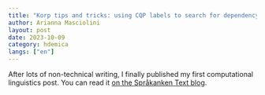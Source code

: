 ```yaml
---
title: "Korp tips and tricks: using CQP labels to search for dependency structures"
author: Arianna Masciolini
layout: post
date: 2023-10-09
category: hdemica
langs: ["en"]
---
```


After lots of non-technical writing, I finally published my first computational linguistics post.
You can read it [on the Språkanken Text blog](https://spraakbanken.gu.se/blogg/20231009-korp-tips-and-tricks-using-cqp-labels-to-search-for-dependency-structures). 